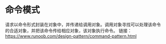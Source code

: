 # 命令模式
请求以命令形式封装在对象中，并传递给调用对象。调用对象寻找可以处理该命令的合适对象，并把该命令传给相应对象，该对象执行命令。
链接：https://www.runoob.com/design-pattern/command-pattern.html